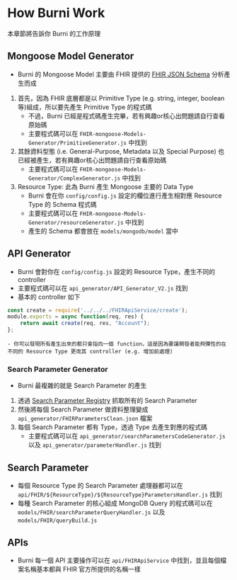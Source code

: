 # How Burni Work
本章節將告訴你 Burni 的工作原理

## Mongoose Model Generator
- Burni 的 Mongoose Model 主要由 FHIR 提供的 [FHIR JSON Schema](https://hl7.org/fhir/R4/fhir.schema.json.zip) 分析產生而成
1. 首先，因為 FHIR 底層都是以 Primitive Type (e.g. string, integer, boolean 等)組成，所以要先產生 Primitive Type 的程式碼
    - 不過，Burni 已經是程式碼產生完畢，若有興趣or核心出問題請自行查看原始碼
    - 主要程式碼可以在 `FHIR-mongoose-Models-Generator/PrimitiveGenerator.js` 中找到
2. 其餘資料型態 (i.e. General-Purpose, Metadata 以及 Special Purpose) 也已經被產生，若有興趣or核心出問題請自行查看原始碼
    - 主要程式碼可以在 `FHIR-mongoose-Models-Generator/ComplexGenerator.js` 中找到
3. Resource Type: 此為 Burni 產生 Mongoose 主要的 Data Type
    - Burni 會在你 `config/config.js` 設定的欄位進行產生相對應 Resource Type 的 Schema 程式碼
    - 主要程式碼可以在 `FHIR-mongoose-Models-Generator/resourceGenerator.js` 中找到
    - 產生的 Schema 都會放在 `models/mongodb/model` 當中

## API Generator
- Burni 會對你在 `config/config.js` 設定的 Resource Type，產生不同的 controller
- 主要程式碼可以在 `api_generator/API_Generator_V2.js` 找到
- 基本的 controller 如下
```js
const create = require('../../../FHIRApiService/create');
module.exports = async function(req, res) {
    return await create(req, res, "Account");
};
```

    - 你可以發現所有產生出來的都只會指向一個 function，這是因為要讓開發者能夠彈性的在不同的 Resource Type 更改其 controller (e.g. 增加前處理)

### Search Parameter Generator
- Burni 最複雜的就是 Search Parameter 的產生
1. 透過 [Search Parameter Registry](https://hl7.org/fhir/R4/searchparameter-registry.html) 抓取所有的 Search Parameter
2. 然後將每個 Search Parameter 做資料整理變成 `api_generator/FHIRParametersClean.json` 檔案
3. 每個 Search Parameter 都有 Type，透過 Type 去產生對應的程式碼
    - 主要程式碼可以在 `api_generator/searchParametersCodeGenerator.js` 以及 `api_generator/parameterHandler.js` 找到


## Search Parameter
- 每個 Resource Type 的 Search Parameter 處理器都可以在 `api/FHIR/${ResourceType}/${ResourceType}ParametersHandler.js` 找到
- 每種 Search Parameter 的核心組成 MongoDB Query 的程式碼可以在 `models/FHIR/searchParameterQueryHandler.js` 以及 `models/FHIR/queryBuild.js`


## APIs
- Burni 每一個 API 主要操作可以在 `api/FHIRApiService` 中找到，並且每個檔案名稱基本都與 FHIR 官方所提供的名稱一樣
